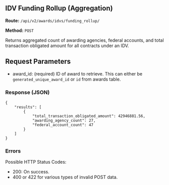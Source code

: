 ## IDV Funding Rollup (Aggregation)
**Route:** `/api/v2/awards/idvs/funding_rollup/`

**Method:** `POST`

Returns aggregated count of awarding agencies, federal accounts, and total transaction obligated amount for all contracts under an IDV.

## Request Parameters

- award_id: (required) ID of award to retrieve. This can either be `generated_unique_award_id` or `id` from awards table.


### Response (JSON)

```
{
    "results": [
        {
            "total_transaction_obligated_amount": 42946881.56,
            "awarding_agency_count": 27,
            "federal_account_count": 47
        }
    ]
}
```



### Errors
Possible HTTP Status Codes:

* 200: On success.
* 400 or 422 for various types of invalid POST data.